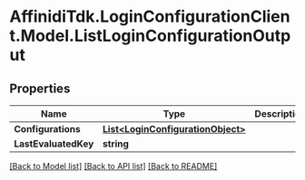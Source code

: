 # AffinidiTdk.LoginConfigurationClient.Model.ListLoginConfigurationOutput

## Properties

Name | Type | Description | Notes
------------ | ------------- | ------------- | -------------
**Configurations** | [**List&lt;LoginConfigurationObject&gt;**](LoginConfigurationObject.md) |  | 
**LastEvaluatedKey** | **string** |  | [optional] 

[[Back to Model list]](../README.md#documentation-for-models) [[Back to API list]](../README.md#documentation-for-api-endpoints) [[Back to README]](../README.md)

